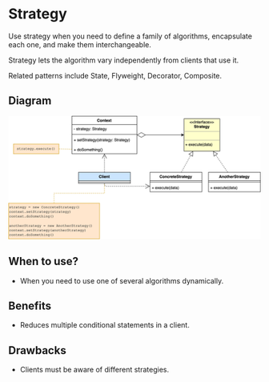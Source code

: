 # Strategy

Use strategy when you need to define a family of algorithms, encapsulate each one, and make them interchangeable.

Strategy lets the algorithm vary independently from clients that use it. 

Related patterns include State, Flyweight, Decorator, Composite.

## Diagram

![Strategy Design Pattern Diagram](/img/strategy.jpg)

## When to use?

- When you need to use one of several algorithms dynamically.

## Benefits

- Reduces multiple conditional statements in a client.

## Drawbacks

- Clients must be aware of different strategies.
